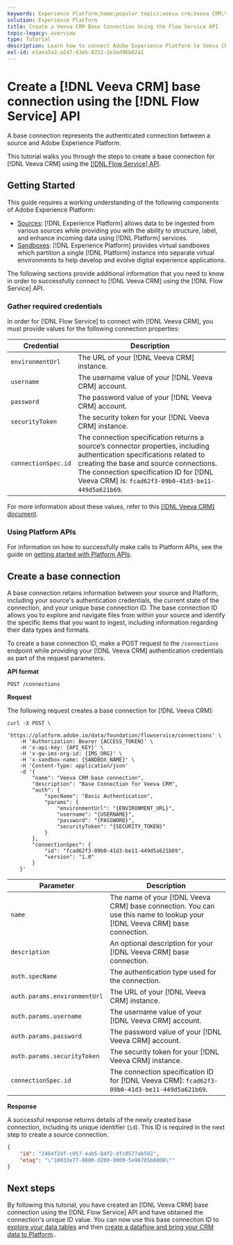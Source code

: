 ```yaml
---
keywords: Experience Platform;home;popular topics;veeva crm;Veeva CRM;Veeva;
solution: Experience Platform
title: Create a Veeva CRM Base Connection Using the Flow Service API
topic-legacy: overview
type: Tutorial
description: Learn how to connect Adobe Experience Platform to Veeva CRM using the Flow Service API.
exl-id: e1aea5a2-a247-43eb-8252-2e2ed96b82a1
---
```

# Create a [!DNL Veeva CRM] base connection using the [!DNL Flow Service] API

A base connection represents the authenticated connection between a source and Adobe Experience Platform.

This tutorial walks you through the steps to create a base connection for [!DNL Veeva CRM] using the [[!DNL Flow Service] API](https://www.adobe.io/experience-platform-apis/references/flow-service/).

## Getting Started

This guide requires a working understanding of the following components of Adobe Experience Platform:

* [Sources](../../../../home.md): [!DNL Experience Platform] allows data to be ingested from various sources while providing you with the ability to structure, label, and enhance incoming data using [!DNL Platform] services.
* [Sandboxes](../../../../../sandboxes/home.md): [!DNL Experience Platform] provides virtual sandboxes which partition a single [!DNL Platform] instance into separate virtual environments to help develop and evolve digital experience applications.

The following sections provide additional information that you need to know in order to successfully connect to [!DNL Veeva CRM] using the [!DNL Flow Service] API.

### Gather required credentials

In order for [!DNL Flow Service] to connect with [!DNL Veeva CRM], you must provide values for the following connection properties:

| Credential | Description |
| ---------- | ----------- |
| `environmentUrl` | The URL of your [!DNL Veeva CRM] instance. |
| `username` | The username value of your [!DNL Veeva CRM] account. |
| `password` | The password value of your [!DNL Veeva CRM] account. |
| `securityToken` | The security token for your [!DNL Veeva CRM] instance. |
| `connectionSpec.id` | The connection specification returns a source’s connector properties, including authentication specifications related to creating the base and source connections. The connection specification ID for [!DNL Veeva CRM] is: `fcad62f3-09b0-41d3-be11-449d5a621b69`. |

For more information about these values, refer to this [[!DNL Veeva CRM] document](https://developer.veevacrm.com/api/#order-management-rest-api).

### Using Platform APIs

For information on how to successfully make calls to Platform APIs, see the guide on [getting started with Platform APIs](../../../../../landing/api-guide.md).

## Create a base connection

A base connection retains information between your source and Platform, including your source's authentication credentials, the current state of the connection, and your unique base connection ID. The base connection ID allows you to explore and navigate files from within your source and identify the specific items that you want to ingest, including information regarding their data types and formats.

To create a base connection ID, make a POST request to the `/connections` endpoint while providing your [!DNL Veeva CRM] authentication credentials as part of the request parameters.

**API format**

```https
POST /connections
```

**Request**

The following request creates a base connection for [!DNL Veeva CRM]:

```shell
curl -X POST \
    'https://platform.adobe.io/data/foundation/flowservice/connections' \
    -H 'Authorization: Bearer {ACCESS_TOKEN}' \
    -H 'x-api-key: {API_KEY}' \
    -H 'x-gw-ims-org-id: {IMS_ORG}' \
    -H 'x-sandbox-name: {SANDBOX_NAME}' \
    -H 'Content-Type: application/json'
    -d '{
        "name": "Veeva CRM base connection",
        "description": "Base Connection for Veeva CRM",
        "auth": {
            "specName": "Basic Authentication",
            "params": {
                "environmentUrl": "{ENVIRONMENT_URL}",
                "username": "{USERNAME}",
                "password": "{PASSWORD}",
                "securityToken": "{SECURITY_TOKEN}"
            }
        },
        "connectionSpec": {
            "id": "fcad62f3-09b0-41d3-be11-449d5a621b69",
            "version": "1.0"
        }
    }'
```

| Parameter | Description |
| --- | --- |
| `name` | The name of your [!DNL Veeva CRM] base connection. You can use this name to lookup your [!DNL Veeva CRM] base connection. |
| `description` | An optional description for your [!DNL Veeva CRM] base connection. |
| `auth.specName` | The authentication type used for the connection. |
| `auth.params.environmentUrl` | The URL of your [!DNL Veeva CRM] instance. |
| `auth.params.username` | The username value of your [!DNL Veeva CRM] account. |
| `auth.params.password` | The password value of your [!DNL Veeva CRM] account. |
| `auth.params.securityToken` | The security token for your [!DNL Veeva CRM] instance. |
| `connectionSpec.id` | The connection specification ID for [!DNL Veeva CRM]: `fcad62f3-09b0-41d3-be11-449d5a621b69`. |

**Response**

A successful response returns details of the newly created base connection, including its unique identifier (`id`). This ID is required in the next step to create a source connection.

```json
{
    "id": "2484f2df-c057-4ab5-84f2-dfc0577ab592",
    "etag": "\"10033e77-0000-0200-0000-5e96785b0000\""
}
```

## Next steps

By following this tutorial, you have created an [!DNL Veeva CRM] base connection using the [!DNL Flow Service] API and have obtained the connection's unique ID value. You can now use this base connection ID to [explore your data tables](../../explore/tabular.md) and then [create a dataflow and bring your CRM data to Platform](../../collect/crm.md)..
